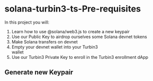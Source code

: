 # solana-turbin3-ts-Pre-requisites
In this project you will:
1. Learn how to use @solana/web3.js to create a new keypair
2. Use our Public Key to airdrop ourselves some Solana devnet tokens
3. Make Solana transfers on devnet
4. Empty your devnet wallet into your Turbin3 <br> wallet
5. Use our Turbin3 Private Key to enroll in the Turbin3 enrollment dApp
## Generate new Keypair